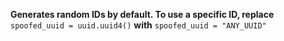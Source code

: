**Generates random IDs by default. To use a specific ID, replace** `spoofed_uuid = uuid.uuid4()` **with** `spoofed_uuid = "ANY_UUID"`
